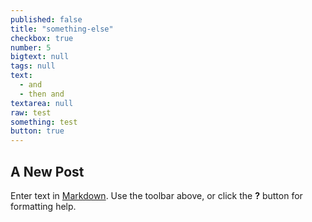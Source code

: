 ```yaml
---
published: false
title: "something-else"
checkbox: true
number: 5
bigtext: null
tags: null
text: 
  - and
  - then and
textarea: null
raw: test
something: test
button: true
---
```








## A New Post

Enter text in [Markdown](http://daringfireball.net/projects/markdown/). Use the toolbar above, or click the **?** button for formatting help.
